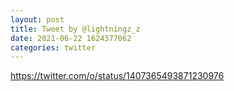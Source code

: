 ```yaml
--- 
layout: post 
title: Tweet by @lightningz_z 
date: 2021-06-22 1624377062 
categories: twitter 
--- 
```

https://twitter.com/o/status/1407365493871230976